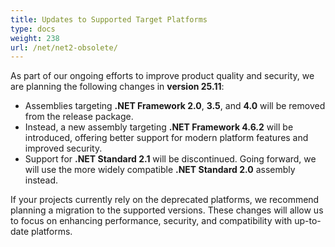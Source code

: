 ```yaml
---
title: Updates to Supported Target Platforms
type: docs
weight: 238
url: /net/net2-obsolete/
---
```


As part of our ongoing efforts to improve product quality and security, we are planning the following changes in **version 25.11**:

- Assemblies targeting **.NET Framework 2.0**, **3.5**, and **4.0** will be removed from the release package.  
- Instead, a new assembly targeting **.NET Framework 4.6.2** will be introduced, offering better support for modern platform features and improved security.
- Support for **.NET Standard 2.1** will be discontinued. Going forward, we will use the more widely compatible **.NET Standard 2.0** assembly instead.

If your projects currently rely on the deprecated platforms, we recommend planning a migration to the supported versions. These changes will allow us to focus on enhancing performance, security, and compatibility with up-to-date platforms.
